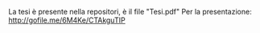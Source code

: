 La tesi è presente nella repositori, è il file "Tesi.pdf"
Per la presentazione: http://gofile.me/6M4Ke/CTAkguTIP

